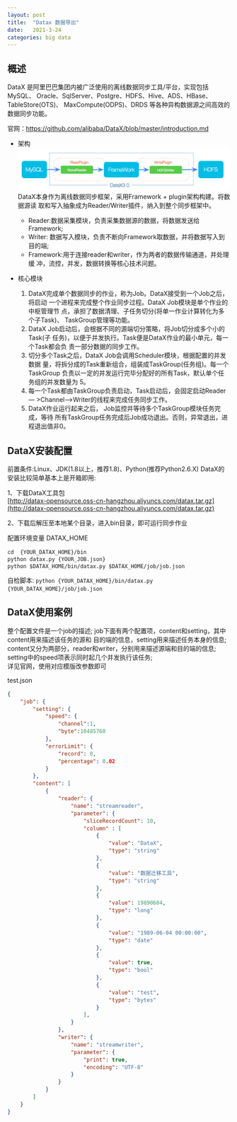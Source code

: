 ```yaml
---
layout: post
title:  "Datax 数据导出"
date:   2021-3-24
categories: big data
---
```


## 概述

DataX 是阿里巴巴集团内被广泛使用的离线数据同步工具/平台，实现包括 MySQL、 Oracle、SqlServer、Postgre、HDFS、Hive、ADS、HBase、TableStore(OTS)、 MaxCompute(ODPS)、DRDS 等各种异构数据源之间高效的数据同步功能。  
  
官网：https://github.com/alibaba/DataX/blob/master/introduction.md

- 架构<br>
![](/resource/dataX/assets/56A11460-99EF-43B9-8104-BC85C6FDFCC6.png)
  DataX本身作为离线数据同步框架，采用Framework + plugin架构构建。将数据源读 取和写入抽象成为Reader/Writer插件，纳入到整个同步框架中。  
    
  * Reader:数据采集模块，负责采集数据源的数据，将数据发送给Framework;   
  * Writer: 数据写入模块，负责不断向Framework取数据，并将数据写入到目的端;   
  * Framework:用于连接reader和writer，作为两者的数据传输通道，并处理缓 冲，流控，并发，数据转换等核心技术问题。

- 核心模块
  1. DataX完成单个数据同步的作业，称为Job。DataX接受到一个Job之后，将启动 一个进程来完成整个作业同步过程。DataX Job模块是单个作业的中枢管理节 点，承担了数据清理、子任务切分(将单一作业计算转化为多个子Task)、 TaskGroup管理等功能。  
  2. DataX Job启动后，会根据不同的源端切分策略，将Job切分成多个小的Task(子 任务)，以便于并发执行。Task便是DataX作业的最小单元，每一个Task都会负 责一部分数据的同步工作。  
  3. 切分多个Task之后，DataX Job会调用Scheduler模块，根据配置的并发数据 量，将拆分成的Task重新组合，组装成TaskGroup(任务组)。每一个TaskGroup 负责以一定的并发运行完毕分配好的所有Task，默认单个任务组的并发数量为 5。  
  4. 每一个Task都由TaskGroup负责启动，Task启动后，会固定启动Reader— >Channel—>Writer的线程来完成任务同步工作。  
  5. DataX作业运行起来之后， Job监控并等待多个TaskGroup模块任务完成，等待 所有TaskGroup任务完成后Job成功退出。否则，异常退出，进程退出值非0。

## DataX安装配置

前置条件:Linux、JDK(1.8以上，推荐1.8)、Python(推荐Python2.6.X) DataX的安装比较简单基本上是开箱即用:  
  
1、下载DataX工具包  
[http://datax-opensource.oss-cn-hangzhou.aliyuncs.com/datax.tar.gz](http://datax-opensource.oss-cn-hangzhou.aliyuncs.com/datax.tar.gz)  
  
2、下载后解压至本地某个目录，进入bin目录，即可运行同步作业  
  
配置环境变量 DATAX_HOME  
```shell  
cd  {YOUR_DATAX_HOME}/bin  
python datax.py {YOUR_JOB.json}  
python $DATAX_HOME/bin/datax.py $DATAX_HOME/job/job.json  
```  
  
自检脚本: `python {YOUR_DATAX_HOME}/bin/datax.py {YOUR_DATAX_HOME}/job/job.json`

## DataX使用案例

整个配置文件是一个job的描述; job下面有两个配置项，content和setting，其中content用来描述该任务的源和 目的端的信息，setting用来描述任务本身的信息; content又分为两部分，reader和writer，分别用来描述源端和目的端的信息; setting中的speed项表示同时起几个并发执行该任务;  
详见官网，使用对应模版改参数即可  
  
test.json  
  
```json  
{  
    "job": {  
        "setting": {  
            "speed": {  
              	"channel":1,  
                "byte":10485760  
            },  
            "errorLimit": {  
                "record": 0,  
                "percentage": 0.02  
            }  
        },  
        "content": [  
            {  
                "reader": {  
                    "name": "streamreader",  
                    "parameter": {  
                        "sliceRecordCount": 10,  
                        "column" : [  
                            {  
                                "value": "DataX",  
                                "type": "string"  
                            },  
                          	{  
                                "value": "数据迁移工具",  
                                "type": "string"  
                            },  
                            {  
                                "value": 19890604,  
                                "type": "long"  
                            },  
                            {  
                                "value": "1989-06-04 00:00:00",  
                                "type": "date"  
                            },  
                            {  
                                "value": true,  
                                "type": "bool"  
                            },  
                            {  
                                "value": "test",  
                                "type": "bytes"  
                            }  
                        ],  
                    }  
                },  
                "writer": {  
                    "name": "streamwriter",  
                    "parameter": {  
                        "print": true,  
                        "encoding": "UTF-8"  
                    }  
                }  
            }  
        ]  
    }  
}  
```

